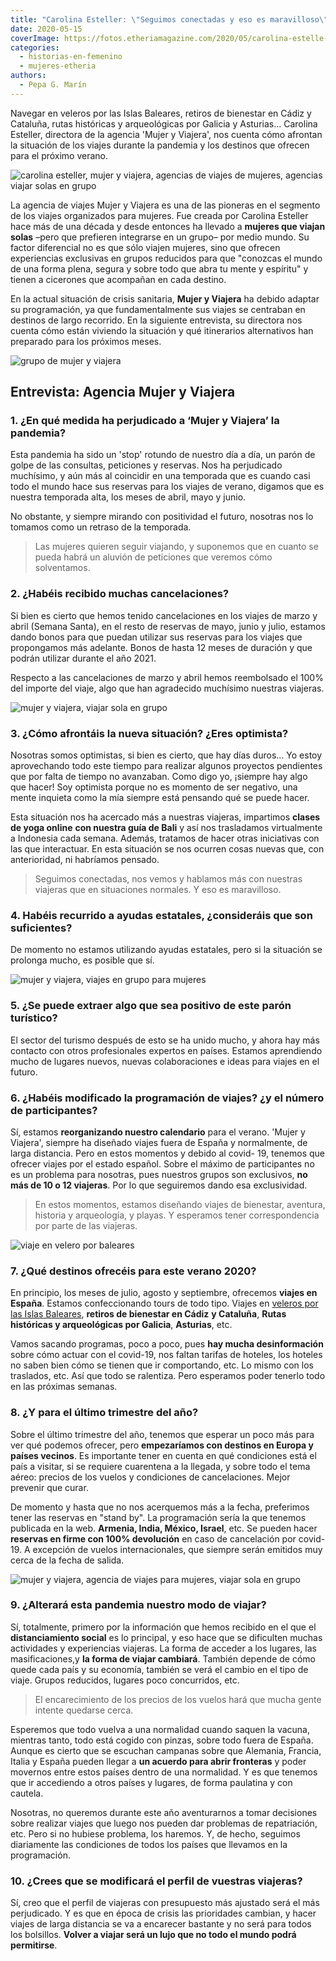 ```yaml
---
title: "Carolina Esteller: \"Seguimos conectadas y eso es maravilloso\""
date: 2020-05-15
coverImage: https://fotos.etheriamagazine.com/2020/05/carolina-estelle-mujer-y-viajera.jpg
categories: 
  - historias-en-femenino
  - mujeres-etheria
authors: 
  - Pepa G. Marín
---
```


Navegar en veleros por las Islas Baleares, retiros de bienestar en Cádiz y Cataluña, 
rutas históricas y arqueológicas por Galicia y Asturias... Carolina Esteller, directora 
de la agencia 'Mujer y Viajera', nos cuenta cómo afrontan la situación de los viajes 
durante la pandemia y los destinos que ofrecen para el próximo verano. 

![carolina esteller, mujer y viajera, agencias de viajes de mujeres, agencias viajar solas en grupo](https://fotos.etheriamagazine.com/2020/05/carolina-estelle-mujer-y-viajera.jpg "Carolina Esteller, directora de 'Mujer y Viajera', en la Explanada de las Mezquitas de Jerusalén.")

La agencia de viajes Mujer y Viajera es una de las pioneras en el segmento de los viajes 
organizados para mujeres. Fue creada por Carolina Esteller hace más de una década y 
desde entonces ha llevado a **mujeres que viajan solas** –pero que prefieren integrarse 
en un grupo– por medio mundo. Su factor diferencial no es que sólo viajen mujeres, sino 
que ofrecen experiencias exclusivas en grupos reducidos para que "conozcas el mundo de 
una forma plena, segura y sobre todo que abra tu mente y espíritu" y tienen a cicerones 
que acompañan en cada destino. 

En la actual situación de crisis sanitaria, **Mujer y Viajera** ha debido adaptar su 
programación, ya que fundamentalmente sus viajes se centraban en destinos de largo 
recorrido. En la siguiente entrevista, su directora nos cuenta cómo están viviendo la 
situación y qué itinerarios alternativos han preparado para los próximos meses. 

![grupo de mujer y viajera](https://fotos.etheriamagazine.com/2020/05/agencia-viajes-mujer-y-viajera.jpg "Grupo de viajeras en la mezquita de San Juan de Acre (Israel).")

## Entrevista: Agencia Mujer y Viajera

### 1\. ¿En qué medida ha perjudicado a ‘Mujer y Viajera’ la pandemia?

Esta pandemia ha sido un 'stop' rotundo de nuestro día a día, un parón de golpe de las 
consultas, peticiones y reservas. Nos ha perjudicado muchísimo, y aún más al coincidir 
en una temporada que es cuando casi todo el mundo hace sus reservas para los viajes de 
verano, digamos que es nuestra temporada alta, los meses de abril, mayo y junio. 

No obstante, y siempre mirando con positividad el futuro, nosotras nos lo tomamos como 
un retraso de la temporada. 

> Las mujeres quieren seguir viajando, y suponemos que en cuanto se pueda habrá un aluvión 
> de peticiones que veremos cómo solventamos. 

### 2\. ¿Habéis recibido muchas cancelaciones?

Si bien es cierto que hemos tenido cancelaciones en los viajes de marzo y abril (Semana 
Santa), en el resto de reservas de mayo, junio y julio, estamos dando bonos para que 
puedan utilizar sus reservas para los viajes que propongamos más adelante. Bonos de 
hasta 12 meses de duración y que podrán utilizar durante el año 2021. 

Respecto a las cancelaciones de marzo y abril hemos reembolsado el 100% del importe del 
viaje, algo que han agradecido muchísimo nuestras viajeras. 

![mujer y viajera, viajar sola en grupo](https://fotos.etheriamagazine.com/2020/05/africa-mujer-y-viajera.jpg "Safari en Botsuana, rodeadas de depredadores.")

### 3\. ¿Cómo afrontáis la nueva situación? ¿Eres optimista?

Nosotras somos optimistas, si bien es cierto, que hay días duros... Yo estoy 
aprovechando todo este tiempo para realizar algunos proyectos pendientes que por falta 
de tiempo no avanzaban. Como digo yo, ¡siempre hay algo que hacer! Soy optimista porque 
no es momento de ser negativo, una mente inquieta como la mía siempre está pensando qué 
se puede hacer. 

Esta situación nos ha acercado más a nuestras viajeras, impartimos **clases de yoga 
online** **con nuestra guía de Bali** y así nos trasladamos virtualmente a Indonesia 
cada semana. Además, tratamos de hacer otras iniciativas con las que interactuar. En 
esta situación se nos ocurren cosas nuevas que, con anterioridad, ni habríamos pensado. 

> Seguimos conectadas, nos vemos y hablamos más con nuestras viajeras que en situaciones 
> normales. Y eso es maravilloso. 

### 4\. Habéis recurrido a ayudas estatales, ¿consideráis que son suficientes?

De momento no estamos utilizando ayudas estatales, pero si la situación se prolonga 
mucho, es posible que sí. 

![mujer y viajera, viajes en grupo para mujeres](https://fotos.etheriamagazine.com/2020/05/destinos-agencia-viajes-mujer-y-viajera.jpg "Paseo con raquetas en el Círculo Polar Ártico (Suecia).")

### 5\. ¿Se puede extraer algo que sea positivo de este parón turístico?

El sector del turismo después de esto se ha unido mucho, y ahora hay más contacto con 
otros profesionales expertos en países. Estamos aprendiendo mucho de lugares nuevos, 
nuevas colaboraciones e ideas para viajes en el futuro. 

### 6\. ¿Habéis modificado la programación de viajes? ¿y el número de participantes?

Sí, estamos **reorganizando nuestro calendario** para el verano. 'Mujer y Viajera', 
siempre ha diseñado viajes fuera de España y normalmente, de larga distancia. Pero en 
estos momentos y debido al covid- 19, tenemos que ofrecer viajes por el estado español. 
Sobre el máximo de participantes no es un problema para nosotras, pues nuestros grupos 
son exclusivos, **no más de 10 o 12 viajeras**. Por lo que seguiremos dando esa 
exclusividad. 

> En estos momentos, estamos diseñando viajes de bienestar, aventura, historia y 
> arqueología, y playas. Y esperamos tener correspondencia por parte de las viajeras. 

![viaje en velero por baleares](https://fotos.etheriamagazine.com/2020/05/viajar-sola-velero-baleares.jpg "Navegar en velero por las Islas Baleares, una gran experiencia. © Roberto H.")

### 7\. ¿Qué destinos ofrecéis para este verano 2020?

En principio, los meses de julio, agosto y septiembre, ofrecemos **viajes en España**. 
Estamos confeccionando tours de todo tipo. Viajes en [veleros por las Islas 
Baleares](https://mujeryviajera.com/producto/menorca-en-velero), **retiros de bienestar 
en Cádiz** **y Cataluña**, **Rutas históricas y arqueológicas por Galicia**, 
**Asturias**, etc. 

Vamos sacando programas, poco a poco, pues **hay mucha desinformación** sobre cómo 
actuar con el covid-19, nos faltan tarifas de hoteles, los hoteles no saben bien cómo se 
tienen que ir comportando, etc. Lo mismo con los traslados, etc. Así que todo se 
ralentiza. Pero esperamos poder tenerlo todo en las próximas semanas. 

### 8\. ¿Y para el último trimestre del año?

Sobre el último trimestre del año, tenemos que esperar un poco más para ver qué podemos 
ofrecer, pero **empezaríamos con destinos en Europa y países vecinos**. Es importante 
tener en cuenta en qué condiciones está el país a visitar, si se requiere cuarentena a 
la llegada, y sobre todo el tema aéreo: precios de los vuelos y condiciones de 
cancelaciones. Mejor prevenir que curar. 

De momento y hasta que no nos acerquemos más a la fecha, preferimos tener las reservas 
en "stand by". La programación sería la que tenemos publicada en la web. **Armenia, 
India, México, Israel**, etc. Se pueden hacer **reservas en firme con 100% devolución** 
en caso de cancelación por covid-19. A excepción de vuelos internacionales, que siempre 
serán emitidos muy cerca de la fecha de salida. 

![mujer y viajera, agencia de viajes para mujeres, viajar sola en grupo](https://fotos.etheriamagazine.com/2020/05/viajes-mujeres-grupo.jpg "Rito de purificación en Bali, del programa 'Bali, Women Evasion'.")

### 9\. ¿Alterará esta pandemia nuestro modo de viajar?

Sí, totalmente, primero por la información que hemos recibido en el que el 
**distanciamiento social** es lo principal, y eso hace que se dificulten muchas 
actividades y experiencias viajeras. La forma de acceder a los lugares, las 
masificaciones,y **la forma de viajar cambiará**. También depende de cómo quede cada 
país y su economía, también se verá el cambio en el tipo de viaje. Grupos reducidos, 
lugares poco concurridos, etc. 

> El encarecimiento de los precios de los vuelos hará que mucha gente intente quedarse 
> cerca. 

Esperemos que todo vuelva a una normalidad cuando saquen la vacuna, mientras tanto, todo 
está cogido con pinzas, sobre todo fuera de España. Aunque es cierto que se escuchan 
campanas sobre que Alemania, Francia, Italia y España pueden llegar a **un acuerdo para 
abrir fronteras** y poder movernos entre estos países dentro de una normalidad. Y es que 
tenemos que ir accediendo a otros países y lugares, de forma paulatina y con cautela. 

Nosotras, no queremos durante este año aventurarnos a tomar decisiones sobre realizar 
viajes que luego nos pueden dar problemas de repatriación, etc. Pero si no hubiese 
problema, los haremos. Y, de hecho, seguimos diariamente las condiciones de todos los 
países que llevamos en la programación. 

### 10\. ¿Crees que se modificará el perfil de vuestras viajeras?

Sí, creo que el perfil de viajeras con presupuesto más ajustado será el más perjudicado. 
Y es que en época de crisis las prioridades cambian, y hacer viajes de larga distancia 
se va a encarecer bastante y no será para todos los bolsillos. **Volver a viajar será un 
lujo que no todo el mundo podrá permitirse**.
